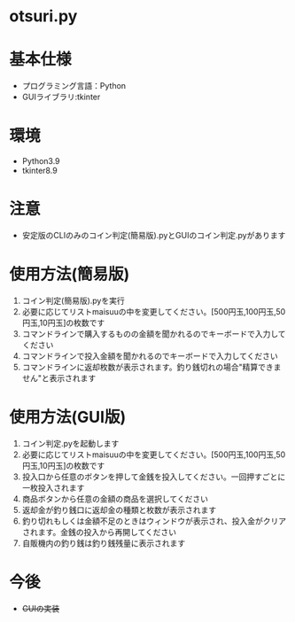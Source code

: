 # otsuri.py
# 基本仕様
- プログラミング言語：Python
- GUIライブラリ:tkinter
  
# 環境
- Python3.9
- tkinter8.9

# 注意
- 安定版のCLIのみのコイン判定(簡易版).pyとGUIのコイン判定.pyがあります
# 使用方法(簡易版)
1. コイン判定(簡易版).pyを実行
1. 必要に応じてリストmaisuuの中を変更してください。[500円玉,100円玉,50円玉,10円玉]の枚数です
1. コマンドラインで購入するものの金額を聞かれるのでキーボードで入力してください
1. コマンドラインで投入金額を聞かれるのでキーボードで入力してください
1. コマンドラインに返却枚数が表示されます。釣り銭切れの場合"精算できません"と表示されます

# 使用方法(GUI版)
1. コイン判定.pyを起動します
1. 必要に応じてリストmaisuuの中を変更してください。[500円玉,100円玉,50円玉,10円玉]の枚数です
1. 投入口から任意のボタンを押して金銭を投入してください。一回押すごとに一枚投入されます
1. 商品ボタンから任意の金額の商品を選択してください
1. 返却金が釣り銭口に返却金の種類と枚数が表示されます
1. 釣り切れもしくは金額不足のときはウィンドウが表示され、投入金がクリアされます。金銭の投入から再開してください
1. 自販機内の釣り銭は釣り銭残量に表示されます

# 今後
- ~~GUIの実装~~
